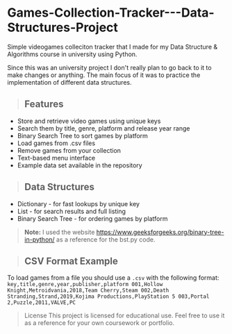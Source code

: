 # Games-Collection-Tracker---Data-Structures-Project
Simple videogames colleciton tracker that I made for my Data Structure &amp; Algorithms course in university using Python. 

Since this was an university project I don't really plan to go back to it to make changes or anything. The main focus of it was to practice the implementation of different data structures. 

>
> ## Features
- Store and retrieve video games using unique keys
- Search them by title, genre, platform and release year range
- Binary Search Tree to sort games by platform
- Load games from .csv files
- Remove games from your collection
- Text-based menu interface
- Example data set available in the repository

> ## Data Structures
- Dictionary - for fast lookups by unique key
- List - for search results and full listing
- Binary Search Tree - for ordering games by platform
>  **Note:** I used the website https://www.geeksforgeeks.org/binary-tree-in-python/ as a reference for the bst.py code.

> ## CSV Format Example
To load games from a file you should use a `.csv` with the following format:
`key,title,genre,year,publisher,platform
001,Hollow Knight,Metroidvania,2018,Team Cherry,Steam
002,Death Stranding,Strand,2019,Kojima Productions,PlayStation 5
003,Portal 2,Puzzle,2011,VALVE,PC`
>
> License
This project is licensed for educational use. Feel free to use it as a reference for your own coursework or portfolio. 

